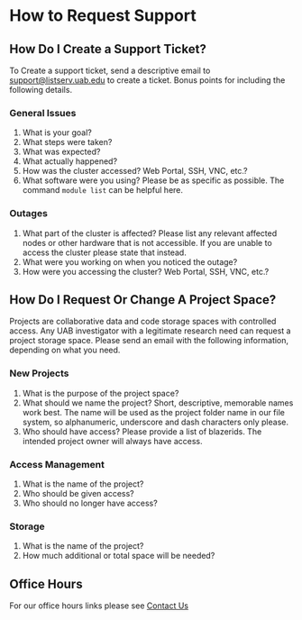 # How to Request Support

## How Do I Create a Support Ticket?

To Create a support ticket, send a descriptive email to support@listserv.uab.edu to create a
ticket. Bonus points for including the following details.

### General Issues

1. What is your goal?
2. What steps were taken?
3. What was expected?
4. What actually happened?
5. How was the cluster accessed? Web Portal, SSH, VNC, etc.?
6. What software were you using? Please be as specific as possible. The
    command `module list` can be helpful here.

### Outages

1. What part of the cluster is affected? Please list any relevant
    affected nodes or other hardware that is not accessible. If you are
    unable to access the cluster please state that instead.
2. What were you working on when you noticed the outage?
3. How were you accessing the cluster? Web Portal, SSH, VNC, etc.?

## How Do I Request Or Change A Project Space?

Projects are collaborative data and code storage spaces with controlled
access. Any UAB investigator with a legitimate research need can request
a project storage space. Please send an email with the following
information, depending on what you need.

### New Projects

1. What is the purpose of the project space?
2. What should we name the project? Short, descriptive, memorable names
    work best. The name will be used as the project folder name in our
    file system, so alphanumeric, underscore and dash characters only
    please.
3. Who should have access? Please provide a list of blazerids. The
    intended project owner will always have access.

### Access Management

1. What is the name of the project?
2. Who should be given access?
3. Who should no longer have access?

### Storage

1. What is the name of the project?
2. How much additional or total space will be needed?

## Office Hours

For our office hours links please see [Contact Us](../index.md#contact-us)
